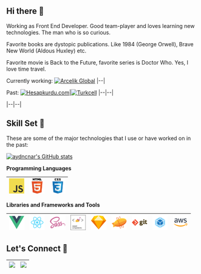 ## Hi there 👋
Working as Front End Developer.
Good team-player and loves learning new technologies.
The man who is so curious.

Favorite books are dystopic publications. Like 1984 (George Orwell), Brave New World (Aldous Huxley) etc.

Favorite movie is Back to the Future, favorite series is Doctor Who. Yes, I love time travel.

Currently working:
<a href="https://www.linkedin.com/company/arcelikglobal/mycompany/"><img src="https://media-exp1.licdn.com/dms/image/C4D0BAQEIPwxeXrt6Sg/company-logo_200_200/0/1605042549787?e=1641427200&v=beta&t=PWdlCAoZ2vzGCpN9KKWZWvCmprNic8eneWxC7rZIu94" width="40" alt="Arcelik Global" titlt="Arcelik Global"></a>
|--|

Past: 
<a href="https://www.linkedin.com/company/hesapkurdu/"><img src="https://media-exp1.licdn.com/dms/image/C4D0BAQEllP2un-jQ0A/company-logo_200_200/0/1605516922220?e=1641427200&v=beta&t=UF8huS1nausbh0KZiyBF7yxYFQteSf6__P5it5GRXLU" width="40" alt="Hesapkurdu.com" titlt="Hesapkurdu.com"></a>|<a href="https://www.linkedin.com/company/turkcell/"><img src="https://media-exp1.licdn.com/dms/image/C4D0BAQF-17CigzRmgw/company-logo_200_200/0/1526626186669?e=1641427200&v=beta&t=tPPa1mtBJg3uu3LELBepgDMR67FCT8O15B7SXb4mWXU" width="40" alt="Turkcell" titlt="Turkcell"></a>
|--|--|

|--|--|


## Skill Set :muscle:

These are some of the major technologies that I use or have worked on in the past:

[![aydncnar's GitHub stats](https://github-readme-stats.vercel.app/api/top-langs/?username=aydncnar&theme=dracula&layout=compact)](https://github.com/aydncnar)


**Programming Languages**

<img alt="JS" title="JavaScript" width="40px" src="https://raw.githubusercontent.com/github/explore/master/topics/javascript/javascript.png">|<img title="HTML" alt="HTML" width="40px" src="https://raw.githubusercontent.com/github/explore/master/topics/html/html.png">|<img title="CSS" alt="CSS" width="40px" src="https://raw.githubusercontent.com/github/explore/master/topics/css/css.png">
|--|--|--|


**Libraries and Frameworks and Tools**

<img title="Vue" alt="Vue" width="40px" src="https://raw.githubusercontent.com/github/explore/master/topics/vue/vue.png">|<img title="React" alt="React" width="40px" src="https://raw.githubusercontent.com/github/explore/master/topics/react/react.png">|<img title="Sass" alt="Sass" width="40px" src="https://raw.githubusercontent.com/github/explore/master/topics/sass/sass.png">|<img title="Styled Components" alt="Styled Components" width="40px" src="https://raw.githubusercontent.com/github/explore/master/topics/styled-components/styled-components.png">|<img title="Sketch" alt="Sketch" width="40px" src="https://raw.githubusercontent.com/github/explore/master/topics/sketch/sketch.png">|<img title="Zeplin" alt="Zeplin" width="40px" src="https://raw.githubusercontent.com/github/explore/master/topics/zeplin/zeplin.png">|<img title="Git" alt="Git" width="40px" src="https://raw.githubusercontent.com/github/explore/master/topics/git/git.png">|<img title="Webpack" alt="Webpack" width="40px" src="https://raw.githubusercontent.com/github/explore/master/topics/webpack/webpack.png">|<img title="Aws" alt="Aws" width="40px" src="https://raw.githubusercontent.com/github/explore/master/topics/aws/aws.png">|
|--|--|--|--|--|--|--|--|--|


## Let's Connect :handshake:

<a href="https://www.linkedin.com/in/aydncnar/"><img src="https://cdn2.iconfinder.com/data/icons/social-media-2285/512/1_Linkedin_unofficial_colored_svg-128.png" width="40"></a>|<a href="https://medium.com/@aydncnar"><img src="https://cdn4.iconfinder.com/data/icons/logos-brands-5/24/medium-512.png" width="40"></a>
|--|--|


<!--
**aydncnar/aydncnar** is a ✨ _special_ ✨ repository because its `README.md` (this file) appears on your GitHub profile.

Here are some ideas to get you started:

- 🔭 I’m currently working on ...
- 🌱 I’m currently learning ...
- 👯 I’m looking to collaborate on ...
- 🤔 I’m looking for help with ...
- 💬 Ask me about ...
- 📫 How to reach me: ...
- 😄 Pronouns: ...
- ⚡ Fun fact: ...
-->
